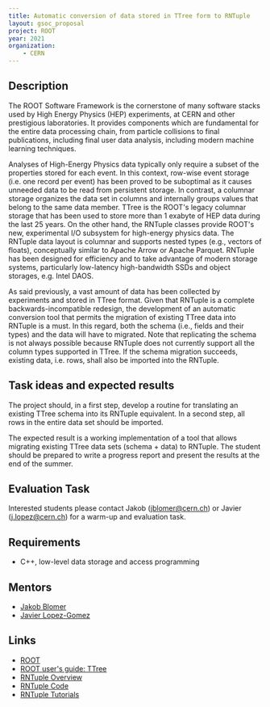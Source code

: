 ```yaml
---
title: Automatic conversion of data stored in TTree form to RNTuple
layout: gsoc_proposal
project: ROOT
year: 2021
organization:
    - CERN
---
```


## Description
The ROOT Software Framework is the cornerstone of many software stacks used by High Energy Physics (HEP) experiments, at CERN and other prestigious laboratories. It provides components which are fundamental for the entire data processing chain, from particle collisions to final publications, including final user data analysis, including modern machine learning techniques.

Analyses of High-Energy Physics data typically only require a subset of the properties stored for each event. In this context, row-wise event storage (i.e. one record per event) has been proved to be suboptimal as it causes unneeded data to be read from persistent storage. In contrast, a columnar storage organizes the data set in columns and internally groups values that belong to the same data member. TTree is the ROOT's legacy columnar storage that has been used to store more than 1 exabyte of HEP data during the last 25 years. On the other hand, the RNTuple classes provide ROOT's new, experimental I/O subsystem for high-energy physics data. The RNTuple data layout is columnar and supports nested types (e.g., vectors of floats), conceptually similar to Apache Arrow or Apache Parquet. RNTuple has been designed for efficiency and to take advantage of modern storage systems, particularly low-latency high-bandwidth SSDs and object storages, e.g. Intel DAOS.

As said previously, a vast amount of data has been collected by experiments and stored in TTree format. Given that RNTuple is a complete backwards-incompatible redesign, the development of an automatic conversion tool that permits the migration of existing TTree data into RNTuple is a must. In this regard, both the schema (i.e., fields and their types) and the data will have to migrated. Note that replicating the schema is not always possible because RNTuple does not currently support all the column types supported in TTree. If the schema migration succeeds, existing data, i.e. rows, shall also be imported into the RNTuple.

## Task ideas and expected results
The project should, in a first step, develop a routine for translating an existing TTree schema into its RNTuple equivalent. In a second step, all rows in the entire data set should be imported.

The expected result is a working implementation of a tool that allows migrating existing TTree data sets (schema + data) to RNTuple. The student should be prepared to write a progress report and present the results at the end of the summer.

## Evaluation Task
Interested students please contact Jakob (jblomer@cern.ch) or Javier (j.lopez@cern.ch) for a warm-up and evaluation task.

## Requirements
 * C++, low-level data storage and access programming

## Mentors
 * [Jakob Blomer](mailto:jblomer@cern.ch)
 * [Javier Lopez-Gomez](mailto:j.lopez@cern.ch)

## Links
 * [ROOT](https://root.cern/)
 * [ROOT user's guide: TTree](https://root.cern.ch/root/htmldoc/guides/users-guide/Trees.html)
 * [RNTuple Overview](https://indico.cern.ch/event/773049/contributions/3474746/attachments/1937507/3211341/rntuple-chep19.pdf)
 * [RNTuple Code](https://github.com/root-project/root/tree/master/tree/ntuple/v7)
 * [RNTuple Tutorials](https://github.com/root-project/root/tree/master/tutorials/v7/ntuple)
